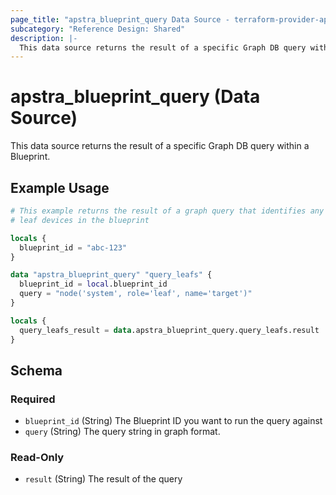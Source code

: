 ```yaml
---
page_title: "apstra_blueprint_query Data Source - terraform-provider-apstra"
subcategory: "Reference Design: Shared"
description: |-
  This data source returns the result of a specific Graph DB query within a Blueprint.
---
```


# apstra_blueprint_query (Data Source)

This data source returns the result of a specific Graph DB query within a Blueprint.


## Example Usage

```terraform
# This example returns the result of a graph query that identifies any
# leaf devices in the blueprint

locals {
  blueprint_id = "abc-123"
}

data "apstra_blueprint_query" "query_leafs" {
  blueprint_id = local.blueprint_id
  query = "node('system', role='leaf', name='target')"
}

locals {
  query_leafs_result = data.apstra_blueprint_query.query_leafs.result
}
```

<!-- schema generated by tfplugindocs -->
## Schema

### Required

- `blueprint_id` (String) The Blueprint ID you want to run the query against
- `query` (String) The query string in graph format.

### Read-Only

- `result` (String) The result of the query

